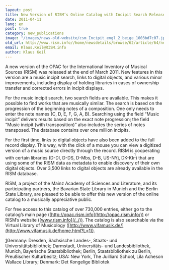 ```yaml
---
layout: post
title: New Version of RISM’s Online Catalog with Incipit Search Released
date: 2011-04-11
lang: en
post: true
category: new_publications
image: "/images/news-old-website/csm_Incipit_engl_2_beige_1003bd7c07.jpg"
old_url: http://www.rism.info//home/newsdetails/browse/62/article/64/new-version-of-risms-online-catalog-with-incipit-search-released.html
email: Klaus.Keil@RISM.info
author: Klaus Keil
---
```



A new version of the OPAC for the International Inventory of Musical Sources (RISM) was released at the end of March 2011. New features in this version are a music incipit search, links to digital objects, and various minor improvements, including display of holding libraries in cases of ownership transfer and corrected errors in incipit displays.

For the music incipit search, two search fields are available. This makes it possible to find works that are musically similar. The search is based on the progression of the beginning notes of a composition. One only needs to enter the note names (C, D, E, F, G, A, B). Searching using the field “Music incipit” delivers results based on the exact note progression; the field “Music incipit (with transposition)” also includes the series of notes transposed. The database contains over one million incipits.

For the first time, links to digital objects have also been added to the full record display. This way, with the click of a mouse you can view a digitized version of a music source directly through the record. RISM is cooperating with certain libraries (D-Dl, D-DS, D-Mbs, D-B, US-NYj, DK-Kk<sup><span lang="en-US"><a class="sdfootnoteanc" name="sdfootnote1anc" href="#sdfootnote1sym"><sup>1</sup></a></span></sup>) that are using some of the RISM data as metadata to enable discovery of their own digital objects. Over 3,500 links to digital objects are already available in the RISM database.

RISM, a project of the Mainz Academy of Sciences and Literature, and its participating partners, the Bavarian State Library in Munich and the Berlin State Library, are pleased to be able to offer this new version of the online catalog to a musically appreciative public.

For free access to this catalog of over 730,000 entries, either go to the catalog’s main page ([http://opac.rism.info](http://opac.rism.info/)) or RISM’s website ([www.rism.info](/../)). The catalog is also searchable via the Virtual Library of Musicology ([http://www.vifamusik.de/](http://www.vifamusik.de/home.html?L=1)).

[1](#sdfootnote1anc)Germany: Dresden, Sächsische Landes-, Staats- und Universitätsbibliothek; Darmstadt, Universitäts- und Landesbibliothek, Munich, Bayerische Staatsbibliothek; Berlin, Staatsbibliothek zu Berlin, Preußischer Kulturbesitz; USA: New York, The Juilliard School, Lila Acheson Wallace Library; Denmark: Det Kongelige Bibliotek